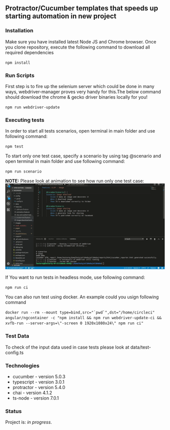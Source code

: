 ## Protractor/Cucumber templates that speeds up starting automation in new project

### Installation
Make sure you have installed latest Node JS and Chrome browser. Once you clone repository, execute the following command to download all required dependencies

`npm install`

### Run Scripts
First step is to fire up the selenium server which could be done in many ways, webdriver-manager proves very handy for this.The below command should download the chrome & gecko driver binaries locally for you!

`npm run webdriver-update`

### Executing tests
In order to start all tests scenarios, open terminal in main folder and use following command:

`npm test`

To start only one test case, specify a scenario by using tag @scenario and open terminal in main folder and use following command:

`npm run scenario`

**NOTE:** Please look at animation to see how run only one test case: ![run_particular_scenario](scenario.gif)

If You want to run tests in headless mode, use following command:

`npm run ci`

You can also run test using docker. An example could you usign following command

``docker run --rm --mount type=bind,src="`pwd`",dst="/home/circleci" angular/ngcontainer -c "npm install && npm run webdriver-update-ci && xvfb-run --server-args=\"-screen 0 1920x1080x24\" npm run ci"``

### Test Data
To check of the input data used in case tests please look at data/test-config.ts

### Technologies
* cucumber - version 5.0.3
* typescript - version 3.0.1
* protractor - version 5.4.0
* chai - version 4.1.2
* ts-node - version 7.0.1

### Status
Project is: _in progress_.